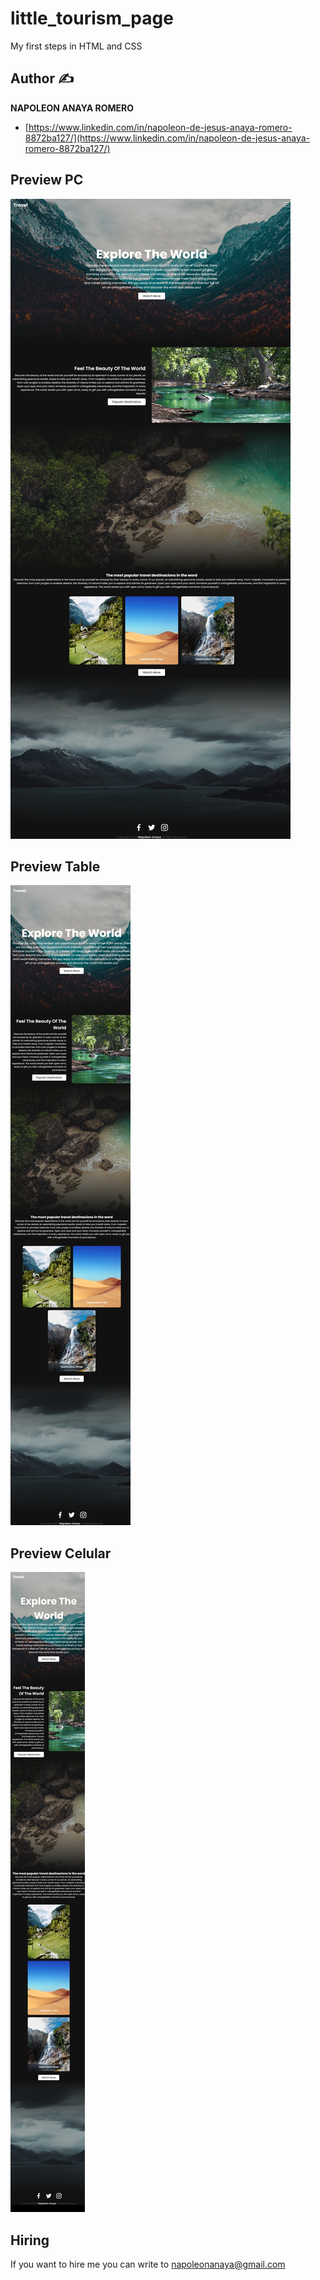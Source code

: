 # little_tourism_page
My first steps in HTML and CSS

## Author ✍

**NAPOLEON ANAYA ROMERO**

-	[https://www.linkedin.com/in/napoleon-de-jesus-anaya-romero-8872ba127/](https://www.linkedin.com/in/napoleon-de-jesus-anaya-romero-8872ba127/)

## Preview PC

![..](https://github.com/alucart2005/little_tourism_page/blob/main/img/preview-pc.jpeg?raw=true)

## Preview Table

![..](https://github.com/alucart2005/little_tourism_page/blob/main/img/preview-table.jpeg?raw=true)

## Preview Celular

![..](https://github.com/alucart2005/little_tourism_page/blob/main/img/preview-cel.jpeg?raw=true)

## Hiring 
If you want to hire me you can write to napoleonanaya@gmail.com

